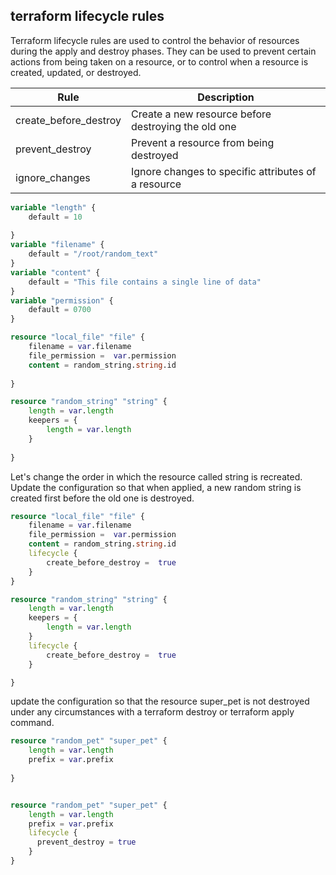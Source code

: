 ## terraform lifecycle rules
Terraform lifecycle rules are used to control the behavior of resources during the apply and destroy phases. They can be used to prevent certain actions from being taken on a resource, or to control when a resource is created, updated, or destroyed.

| Rule | Description |
| --- | --- |
| create_before_destroy | Create a new resource before destroying the old one |
| prevent_destroy | Prevent a resource from being destroyed |
| ignore_changes | Ignore changes to specific attributes of a resource |

```terraform
variable "length" {
    default = 10
  
}
variable "filename" {
    default = "/root/random_text"
}
variable "content" {
    default = "This file contains a single line of data"
}
variable "permission" {
    default = 0700
}

```
```terraform
resource "local_file" "file" {
    filename = var.filename
    file_permission =  var.permission
    content = random_string.string.id
    
}

resource "random_string" "string" {
    length = var.length
    keepers = {
        length = var.length
    }  
    
}


```

Let's change the order in which the resource called string is recreated. Update the configuration so that when applied, a new random string is created first before the old one is destroyed.

```terraform
resource "local_file" "file" {
    filename = var.filename
    file_permission =  var.permission
    content = random_string.string.id
    lifecycle {
        create_before_destroy =  true
    }
}

resource "random_string" "string" {
    length = var.length
    keepers = {
        length = var.length
    }  
    lifecycle {
        create_before_destroy =  true
    }

}
```

update the configuration so that the resource super_pet is not destroyed under any circumstances with a terraform destroy or terraform apply command.


```terraform
resource "random_pet" "super_pet" {
    length = var.length
    prefix = var.prefix
   
}
```

```terraform

resource "random_pet" "super_pet" {
    length = var.length
    prefix = var.prefix
    lifecycle {
      prevent_destroy = true
    }
}
```